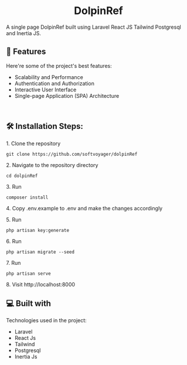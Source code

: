 <h1 align="center" id="title">DolpinRef</h1>

<p id="description">A single page DolpinRef built using Laravel React JS Tailwind Postgresql and Inertia JS.</p>

<h2>🧐 Features</h2>

Here're some of the project's best features:

*   Scalability and Performance
*   Authentication and Authorization
*   Interactive User Interface
*   Single-page Application (SPA) Architecture
<br >
<h2>🛠️ Installation Steps:</h2>

<p>1. Clone the repository</p>

```
git clone https://github.com/softvoyager/dolpinRef
```

<p>2. Navigate to the repository directory</p>

```
cd dolpinRef
```

<p>3. Run</p>

```
composer install
```

<p>4. Copy .env.example to .env and make the changes accordingly</p>

<p>5. Run</p>

```
php artisan key:generate
```

<p>6. Run</p>

```
php artisan migrate --seed
```

<p>7. Run</p>

```
php artisan serve
```

<p>8. Visit http://localhost:8000</p>

  
  
<h2>💻 Built with</h2>

Technologies used in the project:

*   Laravel
*   React Js
*   Tailwind
*   Postgresql
*   Inertia Js
